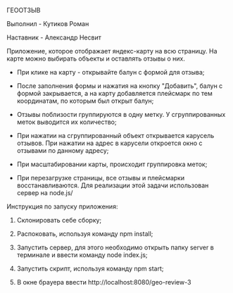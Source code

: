 ГЕООТЗЫВ


Выполнил - Кутиков Роман


Наставник - Александр Несвит



Приложение, которое отображает яндекс-карту на всю страницу. На карте можно выбирать объекты и оставлять отзывы о них.

* При клике на карту - открывайте балун с формой для отзыва;

* После заполнения формы и нажатия на кнопку "Добавить", балун с формой закрывается, а на карту добавляется плейсмарк по тем координатам, по которым был открыт балун;

* Отзывы поблизости группируются в одну метку. У сгруппированных меток выводится их количество;

* При нажатии на сгруппированный объект открывается карусель отзывов. При нажатии на адрес в карусели откроется окно с отзывами по данному адресу; 

* При масштабировании карты, происходит группировка меток;

* При перезагрузке страницы, все отзывы и плейсмарки восстанавливаются. Для реализации этой задачи использован сервер на node.js/


Инструкция по запуску приложения:

1. Склонировать себе сборку;

2. Распоковать, используя команду npm install;

3. Запустить сервер, для этого необходимо открыть папку server в терминале и ввести команду node index.js;

4. Запустить скрипт, используя команду npm start;

5. В окне брауера ввести http://localhost:8080/geo-review-3
